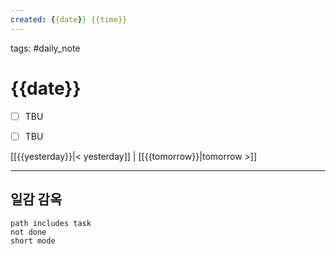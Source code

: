 ```yaml
---  
created: {{date}} {{time}}  
---  
```

tags: #daily_note  
  
# {{date}}  
- [ ] TBU  
- [ ] TBU  
  
  
[[{{yesterday}}|< yesterday]] | [[{{tomorrow}}|tomorrow >]]  
  
---  
## 일감 감옥  

```tasks  
path includes task  
not done  
short mode  
```
